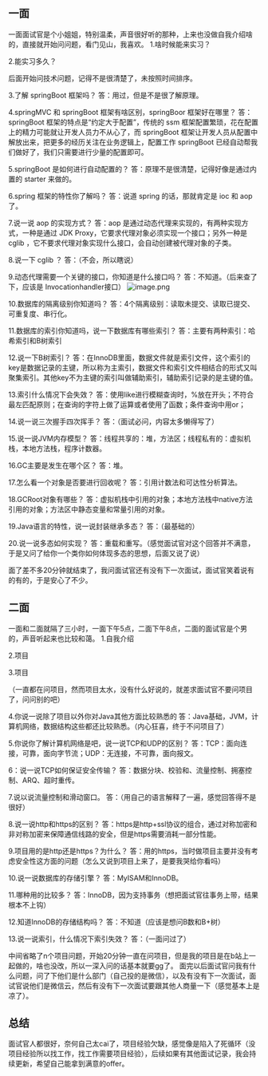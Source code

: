 

##  一面

 一面面试官是个小姐姐，特别温柔，声音很好听的那种，上来也没做自我介绍啥的，直接就开始问问题，看门见山，我喜欢。
 1.啥时候能来实习？
 
 2.能实习多久？
 
 后面开始问技术问题，记得不是很清楚了，未按照时间排序。 
 
 3.了解 springBoot 框架吗？
 答：用过，但是不是很了解原理。
 
 4.springMVC 和 springBoot 框架有啥区别，springBoor 框架好在哪里？
 答：springBoot 框架的特点是“约定大于配置”，传统的 ssm 框架配置繁琐，花在配置上的精力可能就让开发人员力不从心了，而 springBoot 框架让开发人员从配置中解放出来，把更多的经历关注在业务逻辑上，配置工作 springBoot 已经自动帮我们做好了，我们只需要进行少量的配置即可。
 
 5.springBoot 是如何进行自动配置的？
 答：原理不是很清楚，记得好像是通过内置的 starter 来做的。
 
 6.spring 框架的特性你了解吗？
 答：说道 spring 的话，那就肯定是 ioc 和 aop 了。
 
 7.说一说 aop 的实现方式？
 答：aop 是通过动态代理来实现的，有两种实现方式，一种是通过 JDK Proxy，它要求代理对象必须实现一个接口；另外一种是 cglib ，它不要求代理对象实现什么接口，会自动创建被代理对象的子类。
 
 8.说一下 cglib ？
 答：（不会，所以瞎说）
 
 9.动态代理需要一个关键的接口，你知道是什么接口吗？
 答：不知道。（后来查了下，应该是 Invocationhandler接口）
 ![image.png](http://116.62.53.133:8090/upload/2020/06/image-d305ee4de548460187de8f71cf43358a.png)
 
 10.数据库的隔离级别你知道吗？
 答：4个隔离级别：读取未提交、读取已提交、可重复度、串行化。
 
 11.数据库的索引你知道吗，说一下数据库有哪些索引？
 答：主要有两种索引：哈希索引和B树索引
 
 12.说一下B树索引？
 答：在InnoDB里面，数据文件就是索引文件，这个索引的key是数据记录的主键，所以称为主索引，数据文件和索引文件相结合的形式又叫聚集索引。其他key不为主键的索引叫做辅助索引，辅助索引记录的是主键的值。
 
 13.索引什么情况下会失效？
 答：使用like进行模糊查询时，%放在开头；不符合最左匹配原则；在查询的字符上做了运算或者使用了函数；条件查询中用or；
 
 14.说一说三次握手四次挥手？
 答：（面试必问，内容太多懒得写了）
 
 15.说一说JVM内存模型？
 答：线程共享的：堆，方法区；线程私有的：虚拟机栈，本地方法栈，程序计数器。
 
 16.GC主要是发生在哪个区？
 答：堆。
 
 17.怎么看一个对象是否要进行回收呢？
 答：引用计数法和可达性分析算法。
 
 18.GCRoot对象有哪些？
 答：虚拟机栈中引用的对象；本地方法栈中native方法引用的对象；方法区中静态变量和常量引用的对象。
 
 19.Java语言的特性，说一说封装继承多态？
 答：（最基础的）
 
 20.说一说多态如何实现？
 答：重载和重写。（感觉面试官对这个回答并不满意，于是又问了给你一个类你如何体现多态的思想，后面又说了说）
 
 面了差不多20分钟就结束了，我问面试官还有没有下一次面试，面试官笑着说有的有的，于是安心了不少。
 

##  二面

 一面和二面就隔了三小时，一面下午5点，二面下午8点，二面的面试官是个男的，声音听起来也比较和蔼。
 1.自我介绍
 
 2.项目
 
 3.项目
 
 （一直都在问项目，然而项目太水，没有什么好说的，就差求面试官不要问项目了，问问别的吧）
 
 4.你说一说除了项目以外你对Java其他方面比较熟悉的
 答：Java基础，JVM，计算机网络，数据结构这些都还比较熟悉。（内心狂喜，终于不问项目了）
 
 5.你说你了解计算机网络是吧，说一说TCP和UDP的区别？
 答：TCP：面向连接，可靠，面向字节流；UDP：无连接，不可靠，面向报文。
 
 6：说一说TCP如何保证安全传输？
 答：数据分块、校验和、流量控制、拥塞控制、ARQ、超时重传。
 
 7.说以说流量控制和滑动窗口。
 答：（用自己的语言解释了一遍，感觉回答得不是很好）
 
 8.说一说http和https的区别？
 答：https是http+ssl协议的组合，通过对称加密和非对称加密来保障通信线路的安全，但是https需要消耗一部分性能。
 
 9.项目用的是http还是https？为什么？
 答：用的https，当时做项目主要并没有考虑安全性这方面的问题（怎么又说到项目上来了，是要我哭给你看吗）
 
 10.说一说数据库的存储引擎？
 答：MyISAM和InnoDB。
 
 11.哪种用的比较多？
 答：InnoDB，因为支持事务（想把面试官往事务上带，结果根本不上钩）
 
 12.知道InnoDB的存储结构吗？
 答：不知道（应该是想问B数和B+树）
 
 13.说一说索引，什么情况下索引失效？
 答：（一面问过了）
 
 中间省略了n个项目问题，开始20分钟一直在问项目，但是我的项目是在b站上一起做的，啥也没改，所以一深入问的话基本就要gg了。
 面完以后面试官问我有什么问题，问了下他们是什么部门（自己投的是微信），以及有没有下一次面试，面试官说他们是微信云，然后有没有下一次面试要跟其他人商量一下（感觉基本上是凉了）。
 

##  总结

 
 面试官人都很好，奈何自己太cai了，项目经验欠缺，感觉像是陷入了死循环（没项目经验所以找工作，找工作需要项目经验），后续如果有其他面试记录，我会持续更新，希望自己能拿到满意的offer。